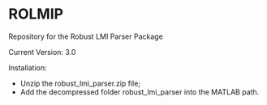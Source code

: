# ROLMIP
Repository for the Robust LMI Parser Package

Current Version: 3.0

Installation: 
- Unzip the robust_lmi_parser.zip file;
- Add the decompressed folder robust_lmi_parser into the MATLAB path.

